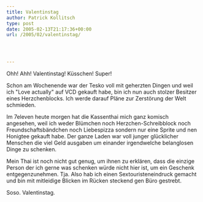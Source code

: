 ```yaml
---
title: Valentinstag
author: Patrick Kollitsch
type: post
date: 2005-02-13T21:17:36+00:00
url: /2005/02/valentinstag/




---
```

Ohh! Ahh! Valentinstag! Küsschen! Super!

Schon am Wochenende war der Tesko voll mit geherzten Dingen und weil ich "Love actually" auf VCD gekauft habe, bin ich nun auch stolzer Besitzer eines Herzchenblocks. Ich werde darauf Pläne zur Zerstörung der Welt schmieden. 

Im 7eleven heute morgen hat die Kassenthai mich ganz komisch angesehen, weil ich weder Blümchen noch Herzchen-Schreibblock noch Freundschaftsbändchen noch Liebespizza sondern nur eine Sprite und nen Honigtee gekauft habe. Der ganze Laden war voll junger glücklicher Menschen die viel Geld ausgaben um einander irgendwelche belanglosen Dinge zu schenken. 

Mein Thai ist noch nicht gut genug, um ihnen zu erklären, dass die einzige Person der ich gerne was schenken würde nicht hier ist, um ein Geschenk entgegenzunehmen. Tja. Also hab ich einen Sextouristeneindruck gemacht und bin mit mitleidige Blicken im Rücken steckend gen Büro gestrebt.

Soso. Valentinstag.